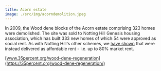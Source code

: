 ```yaml
---
title: Acorn estate
image: ./src/img/acorndemolition.jpeg
---
```


In 2009, the Wood dene blocks of the Acorn estate comprising 323 homes were demolished. The site was sold to Notting Hill Genesis housing association, which has built 333 new homes of which 54 were approved as social rent. As with Notting Hill's other schemes, we [have shown](https://35percent.org/redefining-social-rent) that were instead delivered as affordable rent - i.e. up to 80% market rent.

[www.35percent.org/wood-dene-regeneration](https://35percent.org/wood-dene-regeneration/)
